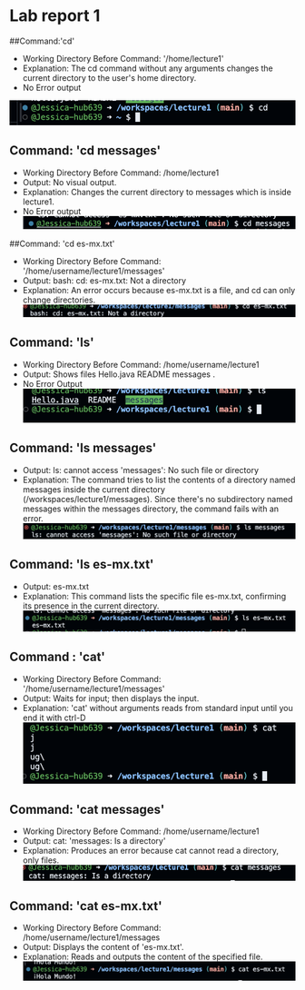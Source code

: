 # Lab report 1

##Command:'cd'
* Working Directory Before Command: '/home/lecture1'
* Explanation: The cd command without any arguments changes the current directory to the user's home directory.
* No Error output

![Alt text](first.png)

## Command: 'cd messages'
* Working Directory Before Command: /home/lecture1
* Output: No visual output.
* Explanation: Changes the current directory to messages which is inside lecture1.
* No Error output
  ![Alt text](third.png)

##Command: 'cd es-mx.txt'
* Working Directory Before Command: '/home/username/lecture1/messages'
* Output: bash: cd: es-mx.txt: Not a directory
* Explanation: An error occurs because es-mx.txt is a file, and cd can only change directories.
   ![Alt text](fourth.png)


## Command: 'ls'
* Working Directory Before Command: /home/username/lecture1
* Output: Shows files Hello.java  README  messages .
* No Error Output
 ![Alt text](second.png)

## Command: 'ls messages'
* Output: ls: cannot access 'messages': No such file or directory
* Explanation: The command tries to list the contents of a directory named messages inside the current directory (/workspaces/lecture1/messages). Since there's no subdirectory named messages within the messages directory, the command fails with an error.
 ![Alt text](fifth.png)

## Command: 'ls es-mx.txt'
* Output: es-mx.txt
* Explanation: This command lists the specific file es-mx.txt, confirming its presence in the current directory.
 ![Alt text](sixth.png)

## Command : 'cat'
* Working Directory Before Command: '/home/username/lecture1/messages'
* Output: Waits for input; then displays the input.
* Explanation: 'cat' without arguments reads from standard input until you end it with ctrl-D
 ![Alt text](seventh.png)

## Command: 'cat messages'
* Working Directory Before Command: /home/username/lecture1
* Output: cat: 'messages: Is a directory'
* Explanation: Produces an error because cat cannot read a directory, only files.
 ![Alt text](eigth.png)
 
## Command: 'cat es-mx.txt'
* Working Directory Before Command: /home/username/lecture1/messages
* Output: Displays the content of 'es-mx.txt'.
* Explanation: Reads and outputs the content of the specified file.
 ![Alt text](ninth.png)

